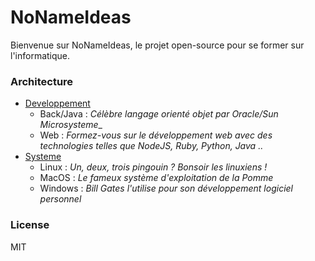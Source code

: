 
# NoNameIdeas

Bienvenue sur NoNameIdeas, le projet open-source pour se former sur l'informatique.

### Architecture
* [Developpement](/developpement)
    * Back/Java : _Célèbre langage orienté objet par Oracle/Sun Microsysteme__
    * Web : _Formez-vous sur le développement web avec des technologies telles que NodeJS, Ruby, Python, Java .._
* [Systeme](/systeme)
    * Linux : _Un, deux, trois pingouin ? Bonsoir les linuxiens !_
    * MacOS : _Le fameux système d'exploitation de la Pomme_
    * Windows : _Bill Gates l'utilise pour son développement logiciel personnel_

### License

MIT
